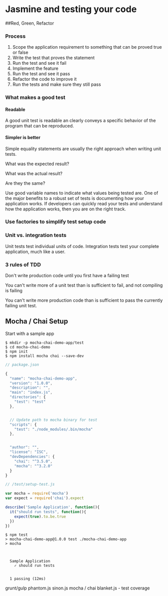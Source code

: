 # Jasmine and testing your code

##Red, Green, Refactor

### Process

1. Scope the application requirement to something that can be proved true or false
2. Write the test that proves the statement
3. Run the test and see it fail
4. Implement the feature
5. Run the test and see it pass
6. Refactor the code to improve it
7. Run the tests and make sure they still pass

### What makes a good test

#### Readable

A good unit test is readable an clearly conveys a specific behavior of the program that can be reproduced.

#### Simpler is better

Simple equality statements are usually the right approach when writing unit tests.

What was the expected result?

What was the actual result?

Are they the same?

Use good variable names to indicate what values being tested are.  One of the major benefits to a robust set of tests is documenting how your application works.  If developers can quickly read your tests and understand how the application works, then you are on the right track.

### Use factories to simplify test setup code

### Unit vs. integration tests

Unit tests test individual units of code.  Integration tests test your complete application, much like a user.  

### 3 rules of TDD

Don't write production code until you first have a failing test

You can't write more of a unit test than is sufficient to fail, and not compiling is failing

You can't write more production code than is sufficient to pass the currently failing unit test.

## Mocha / Chai Setup

Start with a sample app

```
$ mkdir -p mocha-chai-demo-app/test
$ cd mocha-chai-demo 
$ npm init
$ npm install mocha chai --save-dev
```

```javascript
// package.json

{
  "name": "mocha-chai-demo-app",
  "version": "1.0.0",
  "description": "",
  "main": "index.js",
  "directories": {
    "test": "test"
  },


  // Update path to mocha binary for test
  "scripts": {
    "test": "./node_modules/.bin/mocha"
  },


  "author": "",
  "license": "ISC",
  "devDependencies": {
    "chai": "^3.5.0",
    "mocha": "^3.2.0"
  }
}
```

```javascript
// /test/setup-test.js

var mocha = require('mocha')
var expect = require('chai').expect

describe('Sample Application', function(){
  it("should run tests", function(){
    expect(true).to.be.true
  })
})
```

```
$ npm test
> mocha-chai-demo-app@1.0.0 test ./mocha-chai-demo-app
> mocha



  Sample Application
    ✓ should run tests


  1 passing (12ms)
```


grunt/gulp
phantom.js
sinon.js
mocha / chai
blanket.js - test coverage
